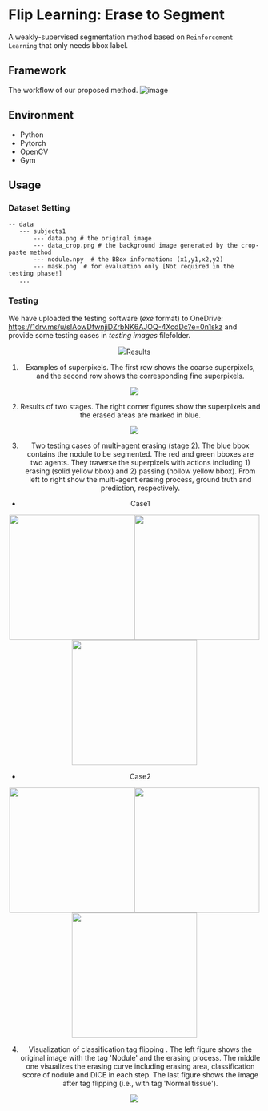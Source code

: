 # Flip Learning: Erase to Segment

A weakly-supervised segmentation method based on `Reinforcement Learning` that only needs bbox label.

## Framework

The workflow of our proposed method. 
![image](https://github.com/miccai-1545/flip-learning/blob/main/images/framework.png)

## Environment

* Python  
* Pytorch  
* OpenCV  
* Gym  

## Usage 

### Dataset Setting

```
-- data  
   --- subjects1  
       --- data.png # the original image
       --- data_crop.png # the background image generated by the crop-paste method
       --- nodule.npy  # the BBox information: (x1,y1,x2,y2)
       --- mask.png  # for evaluation only [Not required in the testing phase!]
   ...
```
### Testing

We have uploaded the testing software (*exe* format) to OneDrive: https://1drv.ms/u/s!AowDfwnjiDZrbNK6AJOQ-4XcdDc?e=0n1skz and provide some testing cases in *testing images* filefolder.

<div align=center><img src="https://github.com/miccai-1545/flip-learning/blob/main/images/FL.png></div>  

The function of our testing software is shown as followed:  
- Input image  
`Load:` Load the image to be segmented.  
- Visualization-pre (pre-process)  
`BBox:` Visualize the BBox on the image.  
`Superpixel:` Visualize the superpixel on the image. If *mask.png* exists, the nodule boundary will be drawn.  
- Visualization-result (predicted result)  
`Predict-m:` Visualize the mask after post-process (erode/hole-filling/dilate).  
`Predict-o:` Visualize the predicted mask boundary on the original image.  
`Predict-c:` If *mask.png* exists, compare the boundaries of predicted mask and ground truth on the original image.  
`Predict-e:` If *mask.png* exists, draw the erasing curve (each step) including DICE, classification score, and erased area.  
`Predict-f:` Visualize the erased image with the tag 'Normal tissue' instead of 'Nodule'.  
- Visualization-gif     
`Gif-erasing:` Visualize the multi-agent erasing process.

The predictions and visualization results will be stored in the *save* filefolder.

## Results
1. Examples of superpixels. The first row shows the coarse superpixels, and the second row shows the corresponding fine superpixels.  

<div align=center><img src="https://github.com/miccai-1545/flip-learning/blob/main/images/superpixel.png"></div>  

2. Results of two stages. The right corner figures show the superpixels and the erased areas are marked in blue.  

<div align=center><img src="https://github.com/miccai-1545/flip-learning/blob/main/images/result_stage.png"></div>  

3. Two testing cases of multi-agent erasing (stage 2). The blue bbox contains the nodule to be segmented. The red and green bboxes are two agents. They traverse the superpixels with actions including 1) erasing (solid yellow bbox) and 2) passing (hollow yellow bbox). From left to right show the multi-agent erasing process, ground truth and prediction, respectively.
 
* Case1     
<p float="center">
    <div align=center><img src="https://github.com/miccai-1545/flip-learning/blob/main/images/1_image.gif" width="250"/><img src="https://github.com/miccai-1545/flip-learning/blob/main/images/1_gt.png" width="250"/><img src="https://github.com/miccai-1545/flip-learning/blob/main/images/1_pred.png" width="250"/></div>  
</p float="center">

* Case2  
<p float="center">
    <div align=center><img src="https://github.com/miccai-1545/flip-learning/blob/main/images/2_image.gif" width="250"/><img src="https://github.com/miccai-1545/flip-learning/blob/main/images/2_gt.png" width="250"/><img src="https://github.com/miccai-1545/flip-learning/blob/main/images/2_pred.png" width="250"/></div>  
</p>


4. Visualization of classification tag flipping . The left figure shows the original image with the tag 'Nodule' and the erasing process. The middle one visualizes the erasing curve including erasing area, classification score of nodule and DICE in each step. The last figure shows the image after tag flipping (i.e., with tag 'Normal tissue').  

<div align=center><img src="https://github.com/miccai-1545/flip-learning/blob/main/images/tag_flipping.gif"></div> 



